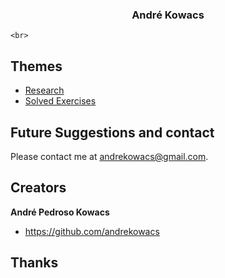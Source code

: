 <p align="center">
  <a href="https://example.com/">
    
  </a>

  <h3 align="center">André Kowacs</h3>

  <p align="center">
    
    <br>    

  </p>
</p>


## Themes

- [Research](https://github.com/andrekowacs/andrekowacs.github.io/wiki/Research)
- [Solved Exercises](https://github.com/andrekowacs/andrekowacs.github.io/wiki/Solved-Exercises)




## Future Suggestions and contact

Please contact me at andrekowacs@gmail.com.


## Creators

**André Pedroso Kowacs**

- <https://github.com/andrekowacs>

## Thanks


